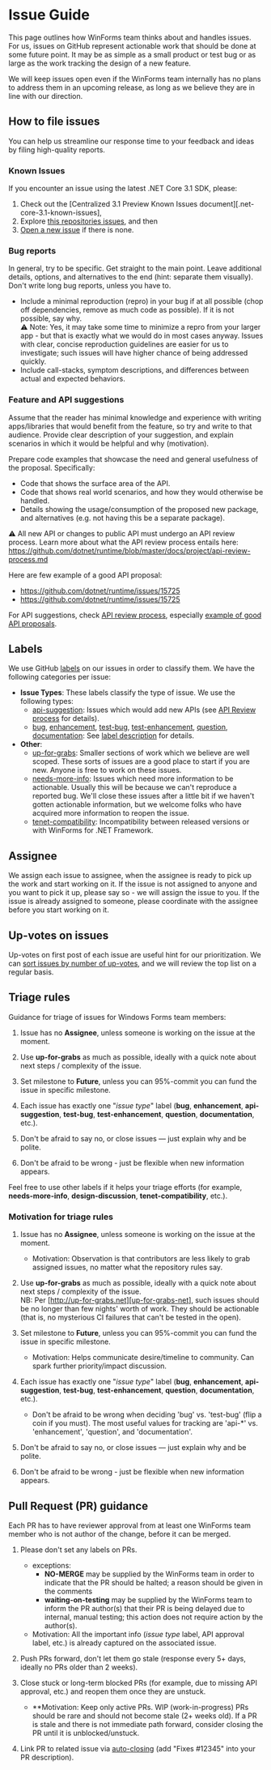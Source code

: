 # Issue Guide

This page outlines how WinForms team thinks about and handles issues.
For us, issues on GitHub represent actionable work that should be done at some future point.
It may be as simple as a small product or test bug or as large as the work tracking the design of a new feature.

We will keep issues open even if the WinForms team internally has no plans to address them in an upcoming release, as long as we believe they are in line with our direction.

## How to file issues

You can help us streamline our response time to your feedback and ideas by filing high-quality reports.

### Known Issues

If you encounter an issue using the latest .NET Core 3.1 SDK, please:

1. Check out the [Centralized 3.1 Preview Known Issues document][.net-core-3.1-known-issues],
1. Explore [this repositories issues][winforms-issues], and then
1. [Open a new issue][new-issue] if there is none.

### Bug reports

In general, try to be specific. Get straight to the main point. Leave additional details, options, and alternatives to the end (hint: separate them visually). Don't write long bug reports, unless you have to.

* Include a minimal reproduction (repro) in your bug if at all possible (chop off dependencies, remove as much code as possible). If it is not possible, say why.<br />
  :warning: Note: Yes, it may take some time to minimize a repro from your larger app - but that is exactly what we would do in most cases anyway. Issues with clear, concise reproduction guidelines are easier for us to investigate; such issues will have higher chance of being addressed quickly.
* Include call-stacks, symptom descriptions, and differences between actual and expected behaviors.

### Feature and API suggestions

Assume that the reader has minimal knowledge and experience with writing apps/libraries that would benefit from the feature, so try and write to that audience. Provide clear description of your suggestion, and explain scenarios in which it would be helpful and why (motivation).

Prepare code examples that showcase the need and general usefulness of the proposal. Specifically:
* Code that shows the surface area of the API.
* Code that shows real world scenarios, and how they would otherwise be handled.
* Details showing the usage/consumption of the proposed new package, and alternatives (e.g. not having this be a separate package).

:warning: All new API or changes to public API must undergo an API review process. Learn more about what the API review process entails here: https://github.com/dotnet/runtime/blob/master/docs/project/api-review-process.md

Here are few example of a good API proposal: 
* https://github.com/dotnet/runtime/issues/15725
* https://github.com/dotnet/runtime/issues/15725


For API suggestions, check [API review process][corefx-api-review-process], especially [example of good API proposals][corefx-api-proposal-ex].

## Labels

We use GitHub [labels][labels] on our issues in order to classify them. We have the following categories per issue:

* **Issue Types**: These labels classify the type of issue. We use the following types:
  * [api-suggestion]: Issues which would add new APIs (see [API Review process][corefx-api-review-process] for details).
  * [bug][bug], [enhancement][enhancement], [test-bug][test-bug], [test-enhancement][test-enhancement], [question][question], [documentation][documentation]: See [label description][label-description] for details.
* **Other**:
  * [up-for-grabs][up-for-grabs]: Smaller sections of work which we believe are well scoped. These sorts of issues are a good place to start if you are new. Anyone is free to work on these issues.
  * [needs-more-info][needs-more-info]: Issues which need more information to be actionable. Usually this will be because we can't reproduce a reported bug. We'll close these issues after a little bit if we haven't gotten actionable information, but we welcome folks who have acquired more information to reopen the issue.
  * [tenet-compatibility][tenet-compatibility]: Incompatibility between released versions or with WinForms for .NET Framework.


## Assignee

We assign each issue to assignee, when the assignee is ready to pick up the work and start working on it.
If the issue is not assigned to anyone and you want to pick it up, please say so - we will assign the issue to you.
If the issue is already assigned to someone, please coordinate with the assignee before you start working on it.

## Up-votes on issues

Up-votes on first post of each issue are useful hint for our prioritization.
We can [sort issues by number of up-votes][up-votes], and we will review the top list on a regular basis.

## Triage rules

Guidance for triage of issues for Windows Forms team members:

1. Issue has no **Assignee**, unless someone is working on the issue at the moment.

1. Use **up-for-grabs** as much as possible, ideally with a quick note about next steps / complexity of the issue.

1. Set milestone to **Future**, unless you can 95%-commit you can fund the issue in specific milestone.

1. Each issue has exactly one "*issue type*" label (**bug**, **enhancement**, **api-suggestion**, **test-bug**, **test-enhancement**, **question**, **documentation**, etc.).

1. Don't be afraid to say no, or close issues — just explain why and be polite.

1. Don't be afraid to be wrong - just be flexible when new information appears.

Feel free to use other labels if it helps your triage efforts (for example, **needs-more-info**, **design-discussion**, **tenet-compatibility**, etc.).

### Motivation for triage rules

1. Issue has no **Assignee**, unless someone is working on the issue at the moment.
    * Motivation: Observation is that contributors are less likely to grab assigned issues, no matter what the repository rules say.

1. Use **up-for-grabs** as much as possible, ideally with a quick note about next steps / complexity of the issue.<br />
    NB: Per [http://up-for-grabs.net][up-for-grabs-net], such issues should be no longer than few nights' worth of work. They should be actionable (that is, no mysterious CI failures that can't be tested in the open).

1. Set milestone to **Future**, unless you can 95%-commit you can fund the issue in specific milestone.
    * Motivation: Helps communicate desire/timeline to community. Can spark further priority/impact discussion.

1. Each issue has exactly one "*issue type*" label (**bug**, **enhancement**, **api-suggestion**, **test-bug**, **test-enhancement**, **question**, **documentation**, etc.).
    * Don't be afraid to be wrong when deciding 'bug' vs. 'test-bug' (flip a coin if you must). The most useful values for tracking are 'api-&#42;' vs. 'enhancement', 'question', and 'documentation'.

1. Don't be afraid to say no, or close issues — just explain why and be polite.

1. Don't be afraid to be wrong - just be flexible when new information appears.

## Pull Request (PR) guidance

Each PR has to have reviewer approval from at least one WinForms team member who is not author of the change, before it can be merged.


1. Please don't set any labels on PRs. 
    * exceptions:
      * **NO-MERGE** may be supplied by the WinForms team in order to indicate that the PR should be halted; a reason should be given in the comments
      * **waiting-on-testing** may be supplied by the WinForms team to inform the PR author(s) that their PR is being delayed due to internal, manual testing; this action does not require action by the author(s).
    * Motivation: All the important info (*issue type* label, API approval label, etc.) is already captured on the associated issue.

1. Push PRs forward, don't let them go stale (response every 5+ days, ideally no PRs older than 2 weeks).

1. Close stuck or long-term blocked PRs (for example, due to missing API approval, etc.) and reopen them once they are unstuck.
    * **Motivation: Keep only active PRs. WIP (work-in-progress) PRs should be rare and should not become stale (2+ weeks old). If a PR is stale and there is not immediate path forward, consider closing the PR until it is unblocked/unstuck.

1. Link PR to related issue via [auto-closing][auto-closing] (add "Fixes #12345" into your PR description).

[comment]: <> (URI Links)

[.net-core-3.0-known-issues]: https://github.com/dotnet/core/blob/master/release-notes/3.0/preview/3.0.0-preview-known-issues.md
[winforms-issues]: https://github.com/dotnet/winforms/issues
[new-issue]: https://github.com/dotnet/winforms/issues/new/choose
[corefx-api-review-process]: https://github.com/dotnet/corefx/blob/master/Documentation/project-docs/api-review-process.md
[corefx-api-proposal-ex]: https://github.com/dotnet/corefx/issues/271
[labels]: https://github.com/dotnet/winforms/labels
[api-suggestion]: https://github.com/dotnet/winforms/labels/api-suggestion
[API Review process]: https://github.com/dotnet/corefx/blob/master/Documentation/project-docs/api-review-process.md
[bug]: https://github.com/dotnet/winforms/labels/bug
[enhancement]: https://github.com/dotnet/winforms/labels/enhancement
[test-bug]: https://github.com/dotnet/winforms/labels/test-bug
[test-enhancement]: https://github.com/dotnet/winforms/labels/test-enhancement
[question]: https://github.com/dotnet/winforms/labels/question
[documentation]: https://github.com/dotnet/winforms/labels/documentation
[label-description]: https://github.com/dotnet/winforms/labels
[up-for-grabs]: https://github.com/dotnet/winforms/labels/up-for-grabs
[needs-more-info]: https://github.com/dotnet/winforms/labels/needs-more-info
[tenet-compatibility]: https://github.com/dotnet/winforms/labels/tenet-compatibility
[milestones]: https://github.com/dotnet/winforms/milestones
[up-votes]: #upvotes-on-issues
[sort issues by number of up-votes]: https://github.com/dotnet/winforms/issues?q=is%3Aissue+is%3Aopen+sort%3Areactions-%2B1-desc
[up-for-grabs-net]: http://up-for-grabs.net
[auto-closing]: https://help.github.com/articles/closing-issues-via-commit-messages/
